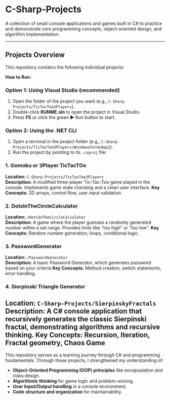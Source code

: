 # C-Sharp-Projects

A collection of small console applications and games built in C# to practice and demonstrate core programming concepts, object-oriented design, and algorithm implementation.

---

## Projects Overview

This repository contains the following individual projects:

**How to Run:**
### Option 1: Using Visual Studio (recommended)
1. Open the folder of the project you want (e.g., `C-Sharp-Projects/TicTacToe3Players`).
2. Double-click **RUNME.sln** to open the project in Visual Studio.
3. Press **F5** or click the green ▶ Run button to start.

### Option 2: Using the .NET CLI
1. Open a terminal in the project folder (e.g., `C-Sharp-Projects/TicTacToe3Players/WindowsFormsApp1`).
2. Run the project by pointing to its `.csproj` file:


### 1. Gomoku or 3Player TicTacTOe
**Location:** `C-Sharp-Projects/TicTacToe3Players`  
**Description:** A modified three-player Tic-Tac-Toe game played in the console. Implements game state checking and a clean user interface.
**Key Concepts:** 2D arrays, control flow, user input validation.

### 2. DotsInTheCircleCalculator
**Location:** `/DotsInTheCircleCalculator`  
**Description:** A game where the player guesses a randomly generated number within a set range. Provides hints like "too high" or "too low".
**Key Concepts:** Random number generation, loops, conditional logic.

### 3. PasswordGenerator
**Location:** `/PasswordGenerator`  
**Description:** A basic Password Generator, which generates password based on your criteria
**Key Concepts:** Method creation, switch statements, error handling.

### 4. Sierpinski Triangle Generator
**Location:** `C-Sharp-Projects/SierpinskyFractals`  
**Description:** A C# console application that recursively generates the classic Sierpinski fractal, demonstrating algorithms and recursive thinking.
**Key Concepts:** Recursion, Iteration, Fractal geometry, Chaos Game
---

This repository serves as a learning journey through C# and programming fundamentals. Through these projects, I strengthened my understanding of:
- **Object-Oriented Programming (OOP) principles** like encapsulation and class design.
- **Algorithmic thinking** for game logic and problem-solving.
- **User Input/Output handling** in a console environment.
- **Code structure and organization** for maintainability.
